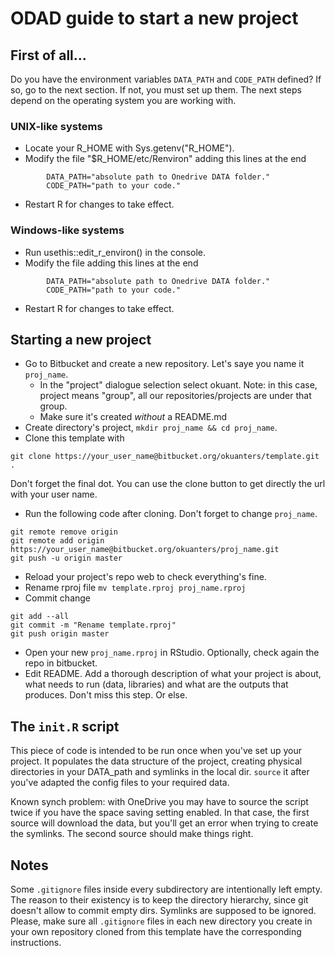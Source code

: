 # ODAD guide to start a new project

## First of all...

Do you have the environment variables `DATA_PATH` and `CODE_PATH` defined? If so, go to the next section. If not, you must set up them.
The next steps depend on the operating system you are working with.

### UNIX-like systems

* Locate your R_HOME with Sys.getenv("R_HOME").
* Modify the file "$R_HOME/etc/Renviron" adding this lines at the end
```
        DATA_PATH="absolute path to Onedrive DATA folder."
        CODE_PATH="path to your code."
```
* Restart R for changes to take effect.

### Windows-like systems

* Run usethis::edit_r_environ() in the console.
* Modify the file adding this lines at the end
```
        DATA_PATH="absolute path to Onedrive DATA folder."
        CODE_PATH="path to your code."
```
* Restart R for changes to take effect.


## Starting a new project

* Go to Bitbucket and create a new repository. Let's saye you name it `proj_name`.
    * In the "project" dialogue selection select okuant.
Note: in this case, project means "group", all our repositories/projects are under that group.
    * Make sure it's created *without* a README.md
* Create directory's project,  `mkdir proj_name && cd proj_name`.
* Clone this template with
```
git clone https://your_user_name@bitbucket.org/okuanters/template.git .
```
Don't forget the final dot. You can use the clone button to get directly the url with your user name.

* Run the following code after cloning. Don't forget to change `proj_name`.
```
git remote remove origin
git remote add origin https://your_user_name@bitbucket.org/okuanters/proj_name.git
git push -u origin master
```
* Reload your project's repo web to check everything's fine.
* Rename rproj file `mv template.rproj proj_name.rproj`
* Commit change
```
git add --all
git commit -m "Rename template.rproj"
git push origin master
```
* Open your new `proj_name.rproj` in RStudio. Optionally, check again the repo in bitbucket.
* Edit README. Add a thorough description of what your project is about, what needs to run
(data, libraries) and what are the outputs that produces. Don't miss this step. Or else.

## The `init.R` script

This piece of code is intended to be run once when you've set up your project.
It populates the data structure of the project, creating physical directories in your DATA_path and
symlinks in the local dir.
`source` it after you've adapted the config files to your required data.

Known synch problem: with OneDrive you may have to source the script twice if you have the space saving setting enabled.
In that case, the first source will download the data, but you'll get an error when trying to create the symlinks.
The second source should make things right.

## Notes
Some `.gitignore` files inside every subdirectory are intentionally left empty.
The reason to their existency is to keep the directory hierarchy, since git doesn't allow to commit empty dirs.
Symlinks are supposed to be ignored.
Please, make sure all `.gitignore` files in each new directory you create in your own repository cloned from this template have the corresponding instructions.